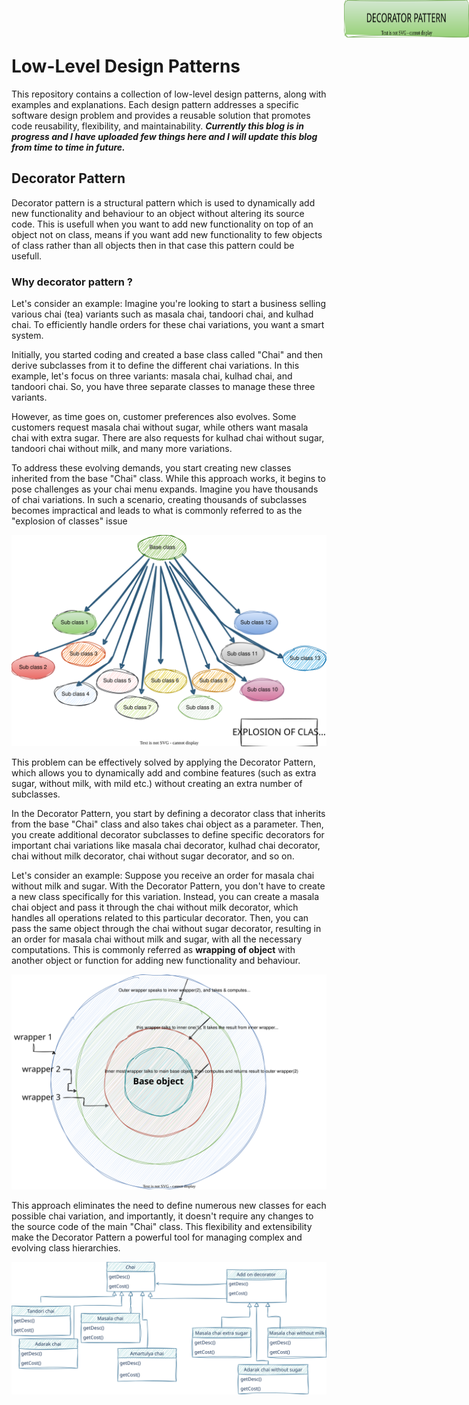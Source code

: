 <style type="text/css">@import url(https://fonts.googleapis.com/css?family=Architects+Daughter)</style>
# Low-Level Design Patterns

This repository contains a collection of low-level design patterns, along with examples and explanations. Each design pattern addresses a specific software design problem and provides a reusable solution that promotes code reusability, flexibility, and maintainability. ***Currently this blog is in progress and I have uploaded few things here and I will update this blog from time to time in future.***

## Decorator Pattern 
<img style="position: fixed; top: 0; right:0; width:200px; height: 60px;" src="./decorator pattern/decoratorpatternlogo.svg"/>
Decorator pattern is a structural pattern which is used to dynamically add new functionality and behaviour to an object without altering its source code.
This is usefull when you want to add new functionality on top of an object not on class, means if you want add new functionality to few objects of class rather than all objects then in that case this pattern could be usefull.

### Why decorator pattern ?
Let's consider an example:  Imagine you're looking to start a business selling various chai (tea) variants such as masala chai, tandoori chai, and kulhad chai. To efficiently handle orders for these chai variations, you want a smart system.

Initially, you started coding and created a base class called "Chai" and then derive subclasses from it to define the different chai variations. In this example, let's focus on three variants: masala chai, kulhad chai, and tandoori chai. So, you have three separate classes to manage these three variants.

However, as time goes on, customer preferences also evolves. Some customers request masala chai without sugar, while others want masala chai with extra sugar. There are also requests for kulhad chai without sugar, tandoori chai without milk, and many more variations.

To address these evolving demands, you start creating new classes inherited from the base "Chai" class. While this approach works, it begins to pose challenges as your chai menu expands. Imagine you have thousands of chai variations. In such a scenario, creating thousands of subclasses becomes impractical and leads to what is commonly referred to as the "explosion of classes" issue

![explosion of classes](./decorator%20pattern/explosion.svg)    

This problem can be effectively solved by applying the Decorator Pattern, which allows you to dynamically add and combine features (such as extra sugar, without milk, with mild etc.) without creating an extra number of subclasses.

In the Decorator Pattern, you start by defining a decorator class that inherits from the base "Chai" class and also takes chai object as a parameter. Then, you create additional decorator subclasses to define specific decorators for important chai variations like masala chai decorator, kulhad chai decorator, chai without milk decorator, chai without sugar decorator, and so on.

Let's consider an example: Suppose you receive an order for masala chai without milk and sugar. With the Decorator Pattern, you don't have to create a new class specifically for this variation. Instead, you can create a masala chai object and pass it through the chai without milk decorator, which handles all operations related to this particular decorator. Then, you can pass the same object through the chai without sugar decorator, resulting in an order for masala chai without milk and sugar, with all the necessary computations. This is commonly referred as **wrapping of object** with another object or function for adding new functionality and behaviour.

![wrappping](./decorator%20pattern/wrapper.svg)    

This approach eliminates the need to define numerous new classes for each possible chai variation, and importantly, it doesn't require any changes to the source code of the main "Chai" class. This flexibility and extensibility make the Decorator Pattern a powerful tool for managing complex and evolving class hierarchies.

![explosion of classes](./decorator%20pattern/decoratorpattern_example.svg)    

